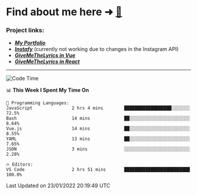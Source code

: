 # Find about me here ➜ [🧑](https://pauabella.dev)

### Project links:
- ***[My Portfolio](https://pauabella.dev)***
- ***[Instafy](https://instafy.me)*** (currently not working due to changes in the Instagram API)
- ***[GiveMeTheLyrics in Vue](https://lyrics.pauabella.dev)***
- ***[GiveMeTheLyrics in React](https://pauabella.dev/GiveMeTheLyrics)***

---
<!--START_SECTION:waka-->
![Code Time](http://img.shields.io/badge/Code%20Time-745%20hrs%2032%20mins-blue)

📊 **This Week I Spent My Time On** 

```text
💬 Programming Languages: 
JavaScript               2 hrs 4 mins        ██████████████████░░░░░░░   72.5% 
Bash                     14 mins             ██░░░░░░░░░░░░░░░░░░░░░░░   8.64% 
Vue.js                   14 mins             ██░░░░░░░░░░░░░░░░░░░░░░░   8.55% 
YAML                     13 mins             ██░░░░░░░░░░░░░░░░░░░░░░░   7.65% 
JSON                     3 mins              ░░░░░░░░░░░░░░░░░░░░░░░░░   2.28%

🔥 Editors: 
VS Code                  2 hrs 51 mins       █████████████████████████   100.0%

```


 Last Updated on 23/01/2022 20:19:49 UTC
<!--END_SECTION:waka-->
